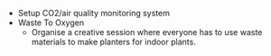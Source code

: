 - Setup CO2/air quality monitoring system 
- Waste To Oxygen 
	- Organise a creative session where everyone has to use waste materials to make planters for indoor plants. 
<!--stackedit_data:
eyJoaXN0b3J5IjpbLTE3Njg1MzU1NDZdfQ==
-->